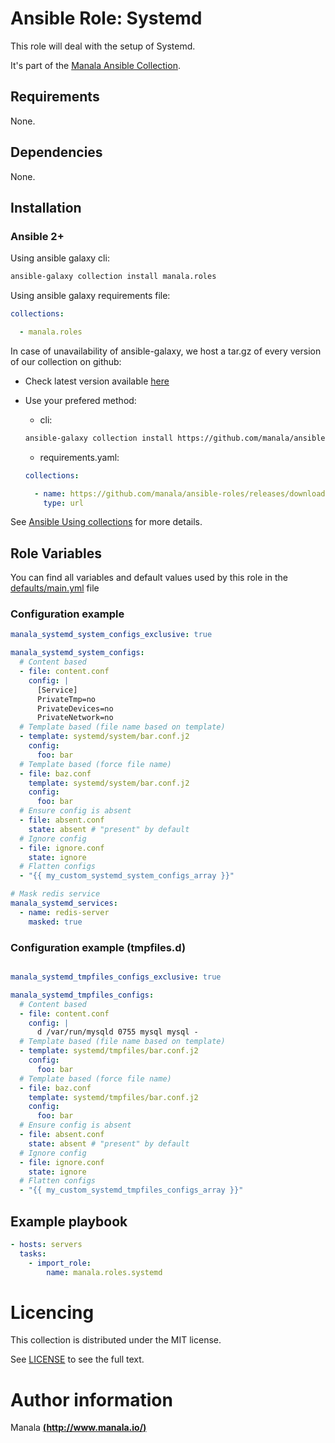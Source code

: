 # Ansible Role: Systemd

This role will deal with the setup of Systemd.

It's part of the [Manala Ansible Collection](https://galaxy.ansible.com/manala/roles).

## Requirements

None.

## Dependencies

None.

## Installation

### Ansible 2+

Using ansible galaxy cli:

```bash
ansible-galaxy collection install manala.roles
```

Using ansible galaxy requirements file:

```yaml
collections:

  - manala.roles
```

In case of unavailability of ansible-galaxy, we host a tar.gz of every version of our collection on github:
  - Check latest version available [here](https://github.com/manala/ansible-roles/releases)
  - Use your prefered method:

    - cli:
    ```bash
    ansible-galaxy collection install https://github.com/manala/ansible-roles/releases/download/$VERSION/manala-roles-$VERSION.tar.gz
    ```

    - requirements.yaml:
    ```yaml
    collections:

      - name: https://github.com/manala/ansible-roles/releases/download/$VERSION/manala-roles-$VERSION.tar.gz
        type: url
    ```

See [Ansible Using collections](https://docs.ansible.com/ansible/devel/user_guide/collections_using.html) for more details.

## Role Variables

You can find all variables and default values used by this role in the [defaults/main.yml](./defaults/main.yml) file

### Configuration example

```yaml
manala_systemd_system_configs_exclusive: true

manala_systemd_system_configs:
  # Content based
  - file: content.conf
    config: |
      [Service]
      PrivateTmp=no
      PrivateDevices=no
      PrivateNetwork=no
  # Template based (file name based on template)
  - template: systemd/system/bar.conf.j2
    config:
      foo: bar
  # Template based (force file name)
  - file: baz.conf
    template: systemd/system/bar.conf.j2
    config:
      foo: bar
  # Ensure config is absent
  - file: absent.conf
    state: absent # "present" by default
  # Ignore config
  - file: ignore.conf
    state: ignore
  # Flatten configs
  - "{{ my_custom_systemd_system_configs_array }}"

# Mask redis service
manala_systemd_services:
  - name: redis-server
    masked: true
```

### Configuration example (tmpfiles.d)

```yaml

manala_systemd_tmpfiles_configs_exclusive: true

manala_systemd_tmpfiles_configs:
  # Content based
  - file: content.conf
    config: |
      d /var/run/mysqld 0755 mysql mysql -
  # Template based (file name based on template)
  - template: systemd/tmpfiles/bar.conf.j2
    config:
      foo: bar
  # Template based (force file name)
  - file: baz.conf
    template: systemd/tmpfiles/bar.conf.j2
    config:
      foo: bar
  # Ensure config is absent
  - file: absent.conf
    state: absent # "present" by default
  # Ignore config
  - file: ignore.conf
    state: ignore
  # Flatten configs
  - "{{ my_custom_systemd_tmpfiles_configs_array }}"
```

## Example playbook

```yaml
- hosts: servers
  tasks:
    - import_role:  
        name: manala.roles.systemd
```

# Licencing

This collection is distributed under the MIT license.

See [LICENSE](https://opensource.org/licenses/MIT) to see the full text.

# Author information

Manala [**(http://www.manala.io/)**](http://www.manala.io)
